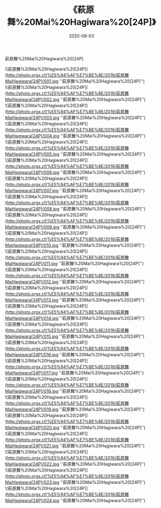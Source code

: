 ﻿---
layout: post
title: 《萩原舞%20Mai%20Hagiwara%20[24P]》
date: 2020-08-03
img: http://photo.orgx.cf/%E5%94%AF%E7%BE%8E/2019/萩原舞MaiHagiwara[24P]/000.jpg
tags: [美女,清纯,唯美]
---

萩原舞%20Mai%20Hagiwara%20[24P]

![萩原舞%20Mai%20Hagiwara%20[24P]](http://photo.orgx.cf/%E5%94%AF%E7%BE%8E/2019/萩原舞MaiHagiwara[24P]/001.jpg ''萩原舞%20Mai%20Hagiwara%20[24P]'')<br>
![萩原舞%20Mai%20Hagiwara%20[24P]](http://photo.orgx.cf/%E5%94%AF%E7%BE%8E/2019/萩原舞MaiHagiwara[24P]/002.jpg ''萩原舞%20Mai%20Hagiwara%20[24P]'')<br>
![萩原舞%20Mai%20Hagiwara%20[24P]](http://photo.orgx.cf/%E5%94%AF%E7%BE%8E/2019/萩原舞MaiHagiwara[24P]/003.jpg ''萩原舞%20Mai%20Hagiwara%20[24P]'')<br>
![萩原舞%20Mai%20Hagiwara%20[24P]](http://photo.orgx.cf/%E5%94%AF%E7%BE%8E/2019/萩原舞MaiHagiwara[24P]/004.jpg ''萩原舞%20Mai%20Hagiwara%20[24P]'')<br>
![萩原舞%20Mai%20Hagiwara%20[24P]](http://photo.orgx.cf/%E5%94%AF%E7%BE%8E/2019/萩原舞MaiHagiwara[24P]/005.jpg ''萩原舞%20Mai%20Hagiwara%20[24P]'')<br>
![萩原舞%20Mai%20Hagiwara%20[24P]](http://photo.orgx.cf/%E5%94%AF%E7%BE%8E/2019/萩原舞MaiHagiwara[24P]/006.jpg ''萩原舞%20Mai%20Hagiwara%20[24P]'')<br>
![萩原舞%20Mai%20Hagiwara%20[24P]](http://photo.orgx.cf/%E5%94%AF%E7%BE%8E/2019/萩原舞MaiHagiwara[24P]/007.jpg ''萩原舞%20Mai%20Hagiwara%20[24P]'')<br>
![萩原舞%20Mai%20Hagiwara%20[24P]](http://photo.orgx.cf/%E5%94%AF%E7%BE%8E/2019/萩原舞MaiHagiwara[24P]/008.jpg ''萩原舞%20Mai%20Hagiwara%20[24P]'')<br>
![萩原舞%20Mai%20Hagiwara%20[24P]](http://photo.orgx.cf/%E5%94%AF%E7%BE%8E/2019/萩原舞MaiHagiwara[24P]/009.jpg ''萩原舞%20Mai%20Hagiwara%20[24P]'')<br>
![萩原舞%20Mai%20Hagiwara%20[24P]](http://photo.orgx.cf/%E5%94%AF%E7%BE%8E/2019/萩原舞MaiHagiwara[24P]/010.jpg ''萩原舞%20Mai%20Hagiwara%20[24P]'')<br>
![萩原舞%20Mai%20Hagiwara%20[24P]](http://photo.orgx.cf/%E5%94%AF%E7%BE%8E/2019/萩原舞MaiHagiwara[24P]/011.jpg ''萩原舞%20Mai%20Hagiwara%20[24P]'')<br>
![萩原舞%20Mai%20Hagiwara%20[24P]](http://photo.orgx.cf/%E5%94%AF%E7%BE%8E/2019/萩原舞MaiHagiwara[24P]/012.jpg ''萩原舞%20Mai%20Hagiwara%20[24P]'')<br>
![萩原舞%20Mai%20Hagiwara%20[24P]](http://photo.orgx.cf/%E5%94%AF%E7%BE%8E/2019/萩原舞MaiHagiwara[24P]/013.jpg ''萩原舞%20Mai%20Hagiwara%20[24P]'')<br>
![萩原舞%20Mai%20Hagiwara%20[24P]](http://photo.orgx.cf/%E5%94%AF%E7%BE%8E/2019/萩原舞MaiHagiwara[24P]/014.jpg ''萩原舞%20Mai%20Hagiwara%20[24P]'')<br>
![萩原舞%20Mai%20Hagiwara%20[24P]](http://photo.orgx.cf/%E5%94%AF%E7%BE%8E/2019/萩原舞MaiHagiwara[24P]/015.jpg ''萩原舞%20Mai%20Hagiwara%20[24P]'')<br>
![萩原舞%20Mai%20Hagiwara%20[24P]](http://photo.orgx.cf/%E5%94%AF%E7%BE%8E/2019/萩原舞MaiHagiwara[24P]/016.jpg ''萩原舞%20Mai%20Hagiwara%20[24P]'')<br>
![萩原舞%20Mai%20Hagiwara%20[24P]](http://photo.orgx.cf/%E5%94%AF%E7%BE%8E/2019/萩原舞MaiHagiwara[24P]/017.jpg ''萩原舞%20Mai%20Hagiwara%20[24P]'')<br>
![萩原舞%20Mai%20Hagiwara%20[24P]](http://photo.orgx.cf/%E5%94%AF%E7%BE%8E/2019/萩原舞MaiHagiwara[24P]/018.jpg ''萩原舞%20Mai%20Hagiwara%20[24P]'')<br>
![萩原舞%20Mai%20Hagiwara%20[24P]](http://photo.orgx.cf/%E5%94%AF%E7%BE%8E/2019/萩原舞MaiHagiwara[24P]/019.jpg ''萩原舞%20Mai%20Hagiwara%20[24P]'')<br>
![萩原舞%20Mai%20Hagiwara%20[24P]](http://photo.orgx.cf/%E5%94%AF%E7%BE%8E/2019/萩原舞MaiHagiwara[24P]/020.jpg ''萩原舞%20Mai%20Hagiwara%20[24P]'')<br>
![萩原舞%20Mai%20Hagiwara%20[24P]](http://photo.orgx.cf/%E5%94%AF%E7%BE%8E/2019/萩原舞MaiHagiwara[24P]/021.jpg ''萩原舞%20Mai%20Hagiwara%20[24P]'')<br>
![萩原舞%20Mai%20Hagiwara%20[24P]](http://photo.orgx.cf/%E5%94%AF%E7%BE%8E/2019/萩原舞MaiHagiwara[24P]/022.jpg ''萩原舞%20Mai%20Hagiwara%20[24P]'')<br>
![萩原舞%20Mai%20Hagiwara%20[24P]](http://photo.orgx.cf/%E5%94%AF%E7%BE%8E/2019/萩原舞MaiHagiwara[24P]/023.jpg ''萩原舞%20Mai%20Hagiwara%20[24P]'')<br>
![萩原舞%20Mai%20Hagiwara%20[24P]](http://photo.orgx.cf/%E5%94%AF%E7%BE%8E/2019/萩原舞MaiHagiwara[24P]/024.jpg ''萩原舞%20Mai%20Hagiwara%20[24P]'')<br>
